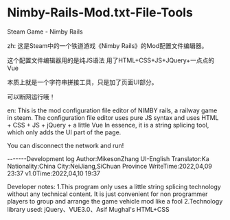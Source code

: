 # Nimby-Rails-Mod.txt-File-Tools
Steam Game - Nimby Rails 

zh:
这是Steam中的一个铁道游戏《Nimby Rails》的Mod配置文件编辑器。

这个配置文件编辑器用的是纯JS语法 用了HTML+CSS+JS+JQuery+一点点的Vue

本质上就是一个字符串拼接工具，只是加了页面UI部分。

可以断网运行哦！

en:
This is the mod configuration file editor of NIMBY rails, a railway game in steam.
The configuration file editor uses pure JS syntax and uses HTML + CSS + JS + jQuery + a little Vue
In essence, it is a string splicing tool, which only adds the UI part of the page.

You can disconnect the network and run!


-------Development log
Author:MikesonZhang
UI-English Translator:Ka
Nationality:China
City:NeiJiang,SiChuan Province
WriteTime:2022,04,09 23:37
v1.0Time:2022,04,10 19:37

Developer notes:
1.This program only uses a little string splicing technology without any technical content. 
It is just convenient for non programmer players to group and arrange the game vehicle mod like a fool
2.Technology library used: jQuery、VUE3.0、Asif Mughal's HTML+CSS
